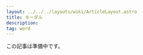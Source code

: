```yaml
---
layout: ../../../layouts/wiki/ArticleLayout.astro
title: モーダル
description:
tag: word
---
```


この記事は準備中です。